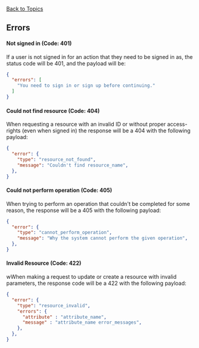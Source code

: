 [Back to Topics](APIDOC.md)

## Errors

#### Not signed in (Code: 401)
If a user is not signed in for an action that they need to be signed in as, the status code will be 401, and the payload will be:

```json
{
  "errors": [
    "You need to sign in or sign up before continuing."
  ]
}
```

#### Could not find resource (Code: 404)
When requesting a resource with an invalid ID or without proper access-rights (even when signed in) the response will be a 404 with the following payload:

```json
{
  "error": {
    "type": "resource_not_found",
    "message": "Couldn't find resource_name",
  },
}
```

#### Could not perform operation (Code: 405)
When trying to perform an operation that couldn't be completed for some reason, the response will be a 405 with the following payload:

```json
{
  "error": {
    "type": "cannot_perform_operation",
    "message": "Why the system cannot perform the given operation",
  },
}
```

#### Invalid Resource (Code: 422)
wWhen making a request to update or create a resource with invalid parameters, the response code will be a 422 with the following payload:

```json
{
  "error": {
    "type": "resource_invalid",
    "errors": {
      "attribute" : "attribute_name",
      "message" : "attribute_name error_messages",
    },
  },
}
```
